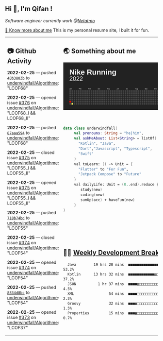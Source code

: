 <h2> Hi 👋, I'm Qifan ! </h2>
<p><em>Software engineer currently work @<a href="https://www.netatmo.com">Netatmo</a>
</em></p><p><a href="https://qifanyang.com/resume" target="_blank"> 🔭 Know more about me</a> This is my personal resume site, I built it for fun.</p>
<table><tr><td valign="top" rowspan="2">

 ## 📷 Github Activity
 <!-- githubActivity starts -->
  **2022-02-25** — pushed [`40b3803b`](https://github.com/underwindfall/Algorithme/commit/40b3803b10a3691d397063832ea2278f1f203b7f) to [underwindfall/Algorithme](https://api.github.com/repos/underwindfall/Algorithme): "LCOF68"

  **2022-02-25** — opened issue [#376](https://api.github.com/repos/underwindfall/Algorithme/issues/376) on [underwindfall/Algorithme](https://api.github.com/repos/underwindfall/Algorithme): "LCOF68_I && LCOF68_II"

  **2022-02-25** — pushed [`87aaa594`](https://github.com/underwindfall/Algorithme/commit/87aaa594ce5a4af12069393ee8ce1385b8e1fbcb) to [underwindfall/Algorithme](https://api.github.com/repos/underwindfall/Algorithme): "LCOF68"

  **2022-02-25** — closed issue [#375](https://api.github.com/repos/underwindfall/Algorithme/issues/375) on [underwindfall/Algorithme](https://api.github.com/repos/underwindfall/Algorithme): "LCOF55_I && LCOF55_II"

  **2022-02-25** — opened issue [#375](https://api.github.com/repos/underwindfall/Algorithme/issues/375) on [underwindfall/Algorithme](https://api.github.com/repos/underwindfall/Algorithme): "LCOF55_I && LCOF55_II"

  **2022-02-25** — pushed [`718b74bd`](https://github.com/underwindfall/Algorithme/commit/718b74bd80a105ac16cd26ce3898e5e1106f309f) to [underwindfall/Algorithme](https://api.github.com/repos/underwindfall/Algorithme): "LCOF55"

  **2022-02-25** — closed issue [#374](https://api.github.com/repos/underwindfall/Algorithme/issues/374) on [underwindfall/Algorithme](https://api.github.com/repos/underwindfall/Algorithme): "LCOF54"

  **2022-02-25** — opened issue [#374](https://api.github.com/repos/underwindfall/Algorithme/issues/374) on [underwindfall/Algorithme](https://api.github.com/repos/underwindfall/Algorithme): "LCOF54"

  **2022-02-25** — pushed [`8834d8bc`](https://github.com/underwindfall/Algorithme/commit/8834d8bc72ddab7c10e3b0ebfa3380ea203b0997) to [underwindfall/Algorithme](https://api.github.com/repos/underwindfall/Algorithme): "LCOF54"

  **2022-02-25** — opened issue [#373](https://api.github.com/repos/underwindfall/Algorithme/issues/373) on [underwindfall/Algorithme](https://api.github.com/repos/underwindfall/Algorithme): "LCOF37"
 <!-- githubActivity ends -->
 </td><td valign="top">

 ## 🌏 Something about me
 <!-- profile starts -->
 <a href="https://github.com/underwindfall" width="100%">
   <img src="https://github.com/underwindfall/GitHubPoster/blob/main/examples/nike.svg"/>
 </a>
 <br/>
 <br/>
 <br/>

 ```kotlin
 data class underwindfall(
      val pronouns: String = "he|him",
      val askMeAbout: List<String> = listOf(
        "Kotlin", "Java",
        "Dart","Javascript", "Typescript",
        "Swift"
      )
      val toLearn: () -> Unit = {
        "Flutter" to "For Fun",
        "Jetpack Compose" to "Future"
      }
      val dailyLife: Unit = (0..end).reduce { acc, new ->
         study(new)
         coding(new)
         sumUp(acc) + haveFun(new)
      }
 )
 ```
 <!-- profile ends -->
 </td></tr><tr><td valign="top">

 ## 🏊‍♂️ <a href="https://gist.github.com/underwindfall/377ee88ba1fabd1e93516e48ca9c61eb" target="_blank">Weekly Development Breakdown</a>
  <!-- codeTime starts -->
  ```text
    Java        19 hrs 20 mins  ■■■■■■■■■■■■■■■■◱□□□□□□□  53.2%
    Kotlin      13 hrs 32 mins  ■■■■■■■■■■■■▥□□□□□□□□□□□  37.2%
    JSON          1 hr 37 mins  ■■■■▥□□□□□□□□□□□□□□□□□□□   4.5%
    XML                54 mins  ■■■■□□□□□□□□□□□□□□□□□□□□   2.5%
    Groovy             32 mins  ■■■▦□□□□□□□□□□□□□□□□□□□□   1.5%
    Properties         15 mins  ■■■▦□□□□□□□□□□□□□□□□□□□□   0.7%
  ```
  <!-- codeTime starts -->
  </td></tr></table>